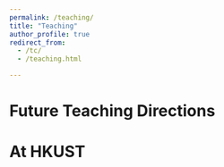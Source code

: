 ```yaml
---
permalink: /teaching/
title: "Teaching"
author_profile: true
redirect_from: 
  - /tc/
  - /teaching.html

---
```

# Future Teaching Directions

# At HKUST


